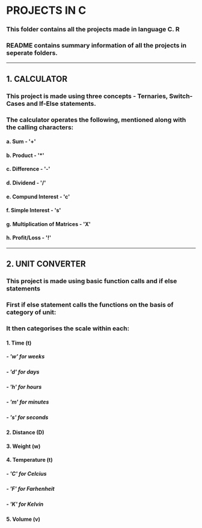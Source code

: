 # PROJECTS IN C
### This folder contains all the projects made in language C. R
### README contains summary information of all the projects in seperate folders.

_____________________________________ 

## 1. CALCULATOR

### This project is made using three concepts - Ternaries, Switch-Cases and If-Else statements.
### The calculator operates the following, mentioned along with the calling characters:

#### a. Sum - '+'
#### b. Product - '*'
#### c. Difference - '-'
#### d. Dividend - '/'
#### e. Compund Interest - 'c'
#### f. Simple Interest - 's'
#### g. Multiplication of Matrices - 'X'
#### h. Profit/Loss - '!'

_____________________________________ 

## 2. UNIT CONVERTER

### This project is made using basic function calls and if else statements
### First if else statement calls the functions on the basis of category of unit:
### It then categorises the scale within each:
 
  #### 1. Time (t)
   ##### - 'w' for weeks 
   ##### - 'd' for days 
   ##### - 'h' for hours
   ##### - 'm' for minutes
   ##### - 's' for seconds
  #### 2. Distance (D)
  #### 3. Weight (w)
  #### 4. Temperature (t)
   ##### - 'C' for Celcius
   ##### - 'F' for Farhenheit
   ##### - 'K' for Kelvin
  #### 5. Volume (v)




